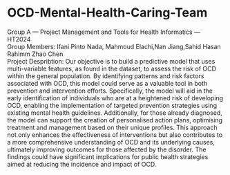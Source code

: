 # OCD-Mental-Health-Caring-Team  
Group A — Project Management and Tools for Health Informatics — HT2024     
Group Members: Ifani Pinto Nada, Mahmoud Elachi,Nan Jiang,Sahid Hasan Rahimm Zhao Chen  
Project Despribtion: Our objective is to build a predictive model that uses multi-variable features, as found in the dataset, to assess the risk of OCD within the general population. By identifying patterns and risk factors associated with OCD, this model could serve as a valuable tool in both prevention and intervention efforts. Specifically, the model will aid in the early identification of individuals who are at a heightened risk of developing OCD, enabling the implementation of targeted prevention strategies using existing mental health guidelines. Additionally, for those already diagnosed, the model can support the creation of personalised action plans, optimising treatment and management based on their unique profiles. This approach not only enhances the effectiveness of interventions but also contributes to a more comprehensive understanding of OCD and its underlying causes, ultimately improving outcomes for those affected by the disorder. The findings could have significant implications for public health strategies aimed at reducing the incidence and impact of OCD. 
